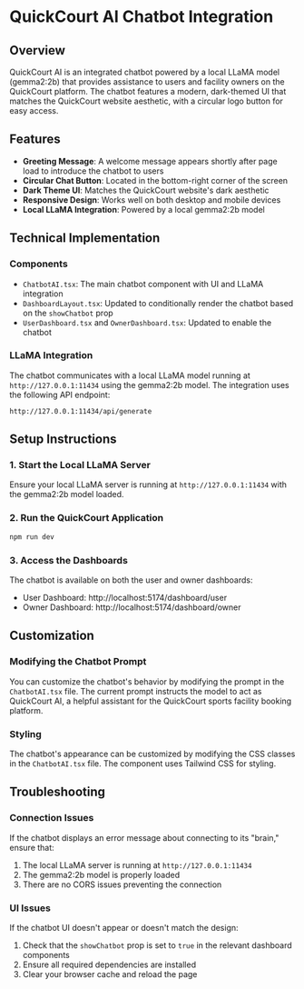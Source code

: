 # QuickCourt AI Chatbot Integration

## Overview

QuickCourt AI is an integrated chatbot powered by a local LLaMA model (gemma2:2b) that provides assistance to users and facility owners on the QuickCourt platform. The chatbot features a modern, dark-themed UI that matches the QuickCourt website aesthetic, with a circular logo button for easy access.

## Features

- **Greeting Message**: A welcome message appears shortly after page load to introduce the chatbot to users
- **Circular Chat Button**: Located in the bottom-right corner of the screen
- **Dark Theme UI**: Matches the QuickCourt website's dark aesthetic
- **Responsive Design**: Works well on both desktop and mobile devices
- **Local LLaMA Integration**: Powered by a local gemma2:2b model

## Technical Implementation

### Components

- `ChatbotAI.tsx`: The main chatbot component with UI and LLaMA integration
- `DashboardLayout.tsx`: Updated to conditionally render the chatbot based on the `showChatbot` prop
- `UserDashboard.tsx` and `OwnerDashboard.tsx`: Updated to enable the chatbot

### LLaMA Integration

The chatbot communicates with a local LLaMA model running at `http://127.0.0.1:11434` using the gemma2:2b model. The integration uses the following API endpoint:

```
http://127.0.0.1:11434/api/generate
```

## Setup Instructions

### 1. Start the Local LLaMA Server

Ensure your local LLaMA server is running at `http://127.0.0.1:11434` with the gemma2:2b model loaded.

### 2. Run the QuickCourt Application

```bash
npm run dev
```

### 3. Access the Dashboards

The chatbot is available on both the user and owner dashboards:

- User Dashboard: http://localhost:5174/dashboard/user
- Owner Dashboard: http://localhost:5174/dashboard/owner

## Customization

### Modifying the Chatbot Prompt

You can customize the chatbot's behavior by modifying the prompt in the `ChatbotAI.tsx` file. The current prompt instructs the model to act as QuickCourt AI, a helpful assistant for the QuickCourt sports facility booking platform.

### Styling

The chatbot's appearance can be customized by modifying the CSS classes in the `ChatbotAI.tsx` file. The component uses Tailwind CSS for styling.

## Troubleshooting

### Connection Issues

If the chatbot displays an error message about connecting to its "brain," ensure that:

1. The local LLaMA server is running at `http://127.0.0.1:11434`
2. The gemma2:2b model is properly loaded
3. There are no CORS issues preventing the connection

### UI Issues

If the chatbot UI doesn't appear or doesn't match the design:

1. Check that the `showChatbot` prop is set to `true` in the relevant dashboard components
2. Ensure all required dependencies are installed
3. Clear your browser cache and reload the page